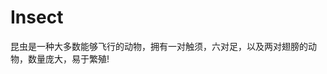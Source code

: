 <!-- TITLE: Fly -->
<!-- SUBTITLE: A quick summary of Fly -->

# Insect
昆虫是一种大多数能够飞行的动物，拥有一对触须，六对足，以及两对翅膀的动物，数量庞大，易于繁殖!
